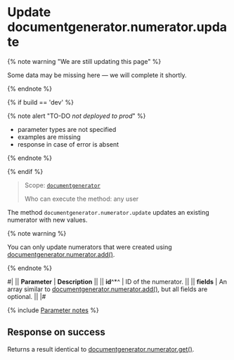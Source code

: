 # Update documentgenerator.numerator.update

{% note warning "We are still updating this page" %}

Some data may be missing here — we will complete it shortly.

{% endnote %}

{% if build == 'dev' %}

{% note alert "TO-DO _not deployed to prod_" %}

- parameter types are not specified
- examples are missing
- response in case of error is absent

{% endnote %}

{% endif %}

> Scope: [`documentgenerator`](../../scopes/permissions.md)
>
> Who can execute the method: any user

The method `documentgenerator.numerator.update` updates an existing numerator with new values.

{% note warning %}

You can only update numerators that were created using [documentgenerator.numerator.add()](./index.md).

{% endnote %}

#|
|| **Parameter** | **Description** ||
|| **id**^*^ | ID of the numerator. ||
|| **fields** | An array similar to [documentgenerator.numerator.add()](./index.md), but all fields are optional. ||
|#

{% include [Parameter notes](../../../_includes/required.md) %}

## Response on success

Returns a result identical to [documentgenerator.numerator.get()](./document-generator-numerator-get.md).